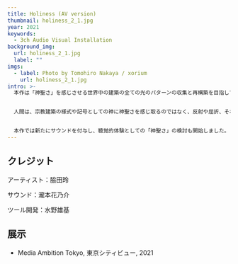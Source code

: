 ```yaml
---
title: Holiness (AV version)
thumbnail: holiness_2_1.jpg
year: 2021
keywords:
  - 3ch Audio Visual Installation
background_img:
  url: holiness_2_1.jpg
  label: ""
imgs:
  - label: Photo by Tomohiro Nakaya / xorium
    url: holiness_2_1.jpg
intro: >-
  本作は「神聖さ」を感じさせる世界中の建築の全ての光のパターンの収集と再構築を目指して進めらている現在進行形のプロジェクトです。


  人間は、宗教建築の様式や記号としての神に神聖さを感じ取るのではなく、反射や屈折、それらの集積として生まれるコースティクスが形成する光のパターンの勾配に神聖さを感じるのではなかろうか、という仮説を私は立てました。


  本作では新たにサウンドを付与し、聴覚的体験としての「神聖さ」の検討も開始しました。
---
```


## クレジット

アーティスト：脇田玲

サウンド：瀧本花乃介

ツール開発：水野雄基

## 展示

- Media Ambition Tokyo, 東京シティビュー, 2021
